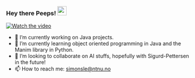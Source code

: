 ### Hey there Peeps! <img src="https://media.giphy.com/media/hvRJCLFzcasrR4ia7z/giphy.gif" width="25px">

[![Watch the video](https://i.gyazo.com/b802287dee454a40c3683e64b27b177c.png)](https://youtu.be/VyOiBPF7vo8)



- 🔭 I’m currently working on Java projects.
- 🌱 I’m currently learning object oriented programming in Java and 
      the Manim library in Python.
- 👯 I’m looking to collaborate on AI stuffs, hopefully with Sigurd-Pettersen in the future!
- 📫 How to reach me: simonsle@ntnu.no




